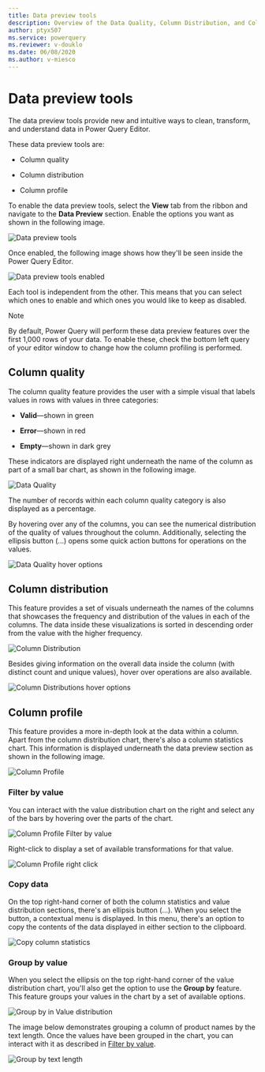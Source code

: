 ```yaml
---
title: Data preview tools
description: Overview of the Data Quality, Column Distribution, and Column Profile features found inside the Power Query Editor
author: ptyx507
ms.service: powerquery
ms.reviewer: v-douklo
ms.date: 06/08/2020
ms.author: v-miesco
---
```


# Data preview tools

The data preview tools provide new and intuitive ways to clean, transform, and understand data in Power Query Editor.

These data preview tools are:

* Column quality

* Column distribution

* Column profile

To enable the data preview tools, select the **View** tab from the ribbon and navigate to the **Data Preview** section. Enable the options you want as shown in the following image.

![Data preview tools](images/me-enable-data-preview-tools.png)

Once enabled, the following image shows how they'll be seen inside the Power Query Editor.

![Data preview tools enabled](images/me-data-preview-tools-enabled-v2.png)

Each tool is independent from the other. This means that you can select which ones to enable and which ones you would like to keep as disabled.

>[!NOTE] 
>By default, Power Query will perform these data preview features over the first 1,000 rows of your data. To enable these, check the bottom left query of your editor window to change how the column profiling is performed.

## Column quality
The column quality feature provides the user with a simple visual that labels values in rows with values in three categories:

* **Valid**&mdash;shown in green

* **Error**&mdash;shown in red

* **Empty**&mdash;shown in dark grey

These indicators are displayed right underneath the name of the column as part of a small bar chart, as shown in the following image.

![Data Quality](images/me-data-quality.png)

The number of records within each column quality category is also displayed as a percentage.

By hovering over any of the columns, you can see the numerical distribution of the quality of values throughout the column. Additionally, selecting the ellipsis button (...) opens some quick action buttons for operations on the values.

![Data Quality hover options](images/me-column-quality-hover.png)

## Column distribution

This feature provides a set of visuals underneath the names of the columns that showcases the frequency and distribution of the values in each of the columns. The data inside these visualizations is sorted in descending order from the value with the higher frequency.

![Column Distribution](images/me-column-distribution.png)

Besides giving information on the overall data inside the column (with distinct count and unique values), hover over operations are also available.

![Column Distributions hover options](images/me-column-distribution-hover.png)

## Column profile

This feature provides a more in-depth look at the data within a column. Apart from the column distribution chart, there's also a column statistics chart. This information is displayed underneath the data preview section as shown in the following image.

![Column Profile](images/me-column-profile.png)

### Filter by value

You can interact with the value distribution chart on the right and select any of the bars by hovering over the parts of the chart.  

![Column Profile Filter by value](images/me-column-profile-hover.png)

Right-click to display a set of available transformations for that value.

![Column Profile right click](images/column-profile-right-click.png)

### Copy data

On the top right-hand corner of both the column statistics and value distribution sections, there's an ellipsis button (...). When you select the button, a contextual menu is displayed. In this menu, there's an option to copy the contents of the data displayed in either section to the clipboard.

![Copy column statistics](images/me-copy-column-statistics.png)

### Group by value

When you select the ellipsis on the top right-hand corner of the value distribution chart, you'll also get the option to use the **Group by** feature. This feature groups your values in the chart by a set of available options. 

![Group by in Value distribution](images/me-value-distribution-group-by.png)

The image below demonstrates grouping a column of product names by the text length. Once the values have been grouped in the chart, you can interact with it as described in [Filter by value](#filter-by-value).

![Group by text length](images/me-text-length-distribution.png)
